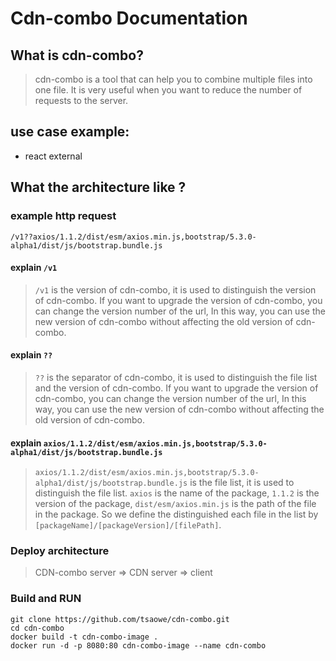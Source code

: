 # Cdn-combo Documentation


## What is cdn-combo?
> cdn-combo is a tool that can help you to combine multiple files into one file. It is very useful when you want to reduce the number of requests to the server.


## use case example:
- react external


## What the architecture like ?
### example http request
```
/v1??axios/1.1.2/dist/esm/axios.min.js,bootstrap/5.3.0-alpha1/dist/js/bootstrap.bundle.js
```

#### explain `/v1`
> `/v1` is the version of cdn-combo, it is used to distinguish the version of cdn-combo. If you want to upgrade the version of cdn-combo, you can change the version number of the url, In this way, you can use the new version of cdn-combo without affecting the old version of cdn-combo.


#### explain `??`
> `??` is the separator of cdn-combo, it is used to distinguish the file list and the version of cdn-combo. If you want to upgrade the version of cdn-combo, you can change the version number of the url, In this way, you can use the new version of cdn-combo without affecting the old version of cdn-combo.


#### explain `axios/1.1.2/dist/esm/axios.min.js,bootstrap/5.3.0-alpha1/dist/js/bootstrap.bundle.js`
> `axios/1.1.2/dist/esm/axios.min.js,bootstrap/5.3.0-alpha1/dist/js/bootstrap.bundle.js` is the file list, it is used to distinguish the file list. `axios` is the name of the package, `1.1.2` is the version of the package, `dist/esm/axios.min.js` is the path of the file in the package. So we define the distinguished each file in the list by `[packageName]/[packageVersion]/[filePath]`.


### Deploy architecture
> CDN-combo server => CDN server => client


### Build and RUN
```
git clone https://github.com/tsaowe/cdn-combo.git
cd cdn-combo
docker build -t cdn-combo-image .
docker run -d -p 8080:80 cdn-combo-image --name cdn-combo
```

